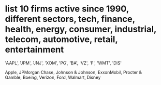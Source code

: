 
# list 10 firms active since 1990, different sectors, tech, finance, health, energy, consumer, industrial, telecom, automotive, retail, entertainment
'AAPL', 'JPM', 'JNJ', 'XOM', 'PG', 'BA', 'VZ', 'F', 'WMT', 'DIS'
 
Apple, JPMorgan Chase, Johnson & Johnson, ExxonMobil, Procter & Gamble, Boeing, Verizon, Ford, Walmart, Disney